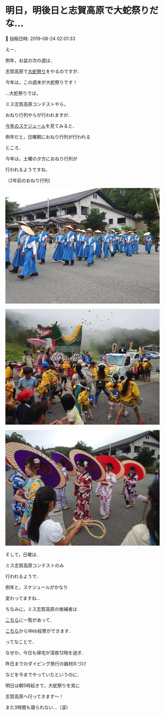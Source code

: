 # 明日，明後日と志賀高原で大蛇祭りだな…

📅 投稿日時: 2019-08-24 02:01:33

えー．


例年，お盆の次の週は．


志賀高原で[大蛇祭り](https://www.shigakogen.gr.jp/daija/index.html)をやるのですが．


今年は，この週末が大蛇祭りです！





…大蛇祭りでは，


ミス志賀高原コンテストやら，


おねり行列やらが行われますが．


[今年のスケジュール](https://www.shigakogen.gr.jp/daija/guide.html)を見てみると．


例年だと，日曜朝におねり行列が行われる


ところ．


今年は，土曜の夕方におねり行列が


行われるようですね．


（2年前のおねり行列)




![6a519c6ca8cf4be224b0b28e0438855e.jpg](images/6a519c6ca8cf4be224b0b28e0438855e.jpg)









![3d184458a9a445ab36a7ffb00b095f94.jpg](images/3d184458a9a445ab36a7ffb00b095f94.jpg)









![24a4a2edbdeffc9c305381054ec8aa5c.jpg](images/24a4a2edbdeffc9c305381054ec8aa5c.jpg)







そして，日曜は．


ミス志賀高原コンテストのみ


行われるようで．


例年と，スケジュールがかなり


変わってますね…





ちなみに，ミス志賀高原の候補者は


[こちら](https://www.shigakogen.gr.jp/daija/candidate.html)に一覧があって．


[こちら](https://www.shigakogen.gr.jp/ws/miss/)からWeb投票ができます．





ってなことで．


なぜか，今日も帰宅が深夜12時を過ぎ．


昨日までのダイビング旅行の器材片づけ


などを今までやっていたというのに．


明日は朝5時起きで，大蛇祭りを見に


志賀高原へ行ってきます～！





また3時間も寝られない…（涙）
